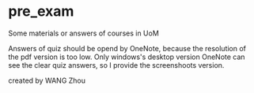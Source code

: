 # pre_exam
Some materials or answers of courses in UoM

Answers of quiz should be opend by OneNote, because the resolution of the pdf version is too low.
Only windows's desktop version OneNote can see the clear quiz answers, so I provide the screenshoots version.

created by WANG Zhou
